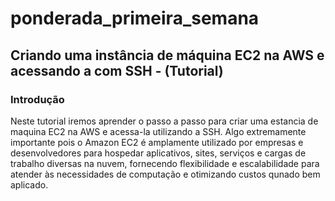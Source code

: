 # ponderada_primeira_semana

## Criando uma instância de máquina EC2 na AWS e acessando a com SSH - (Tutorial)

### Introdução
Neste tutorial iremos aprender o passo a passo para criar uma estancia de maquina EC2 na AWS e acessa-la utilizando a SSH. Algo extremamente importante pois o Amazon EC2 é amplamente utilizado por empresas e desenvolvedores para hospedar aplicativos, sites, serviços e cargas de trabalho diversas na nuvem, fornecendo flexibilidade e escalabilidade para atender às necessidades de computação e otimizando custos qunado bem aplicado.

